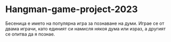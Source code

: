 # Hangman-game-project-2023
 Бесеница е името на популярна игра за познаване на думи. Играе се от двама играчи, като единият си намисля някоя дума или израз, а другият се опитва да я познае.
